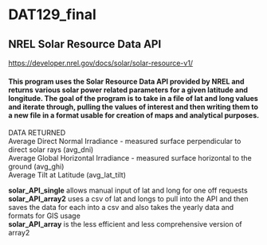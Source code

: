 # DAT129_final
## NREL Solar Resource Data API
https://developer.nrel.gov/docs/solar/solar-resource-v1/

#### This program uses the Solar Resource Data API provided by NREL and returns various solar power related parameters for a given latitude and longitude. The goal of the program is to take in a file of lat and long values and iterate through, pulling the values of interest and then writing them to a new file in a format usable for creation of maps and analytical purposes.

DATA RETURNED  
Average Direct Normal Irradiance - measured surface perpendicular to direct solar rays (avg_dni)  
Average Global Horizontal Irradiance - measured surface horizontal to the ground (avg_ghi)  
Average Tilt at Latitude (avg_lat_tilt)


**solar_API_single** allows manual input of lat and long for one off requests  
**solar_API_array2** uses a csv of lat and longs to pull into the API and then saves the data for each into a csv and also takes the yearly data and formats for GIS usage  
**solar_API_array** is the less efficient and less comprehensive version of array2
